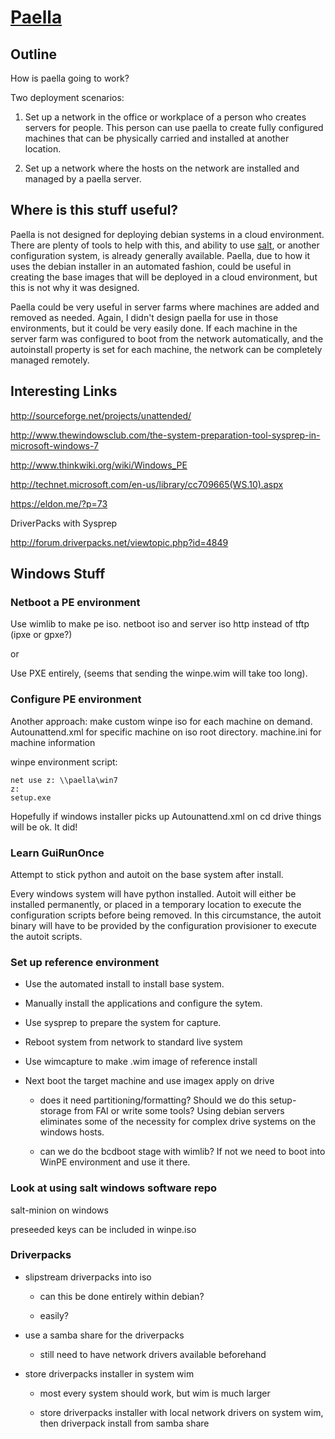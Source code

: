 # [Paella](#)

## Outline

How is paella going to work?

Two deployment scenarios:

1. Set up a network in the office or workplace of a person who creates servers 
   for people.  This person can use paella to create fully configured machines 
   that can be physically carried and installed at another location.

2. Set up a network where the hosts on the network are installed and managed 
   by a paella server.

## Where is this stuff useful?

Paella is not designed for deploying debian systems in a cloud environment.  
There are plenty of tools to help with this, and ability to use 
[salt](saltstack.org), or another configuration system, is already 
generally available.  Paella, due to how it uses the debian installer 
in an automated fashion, could be useful in creating the base images that 
will be deployed in a cloud environment, but this is not why it was 
designed.

Paella could be very useful in server farms where machines are added and 
removed as needed.  Again, I didn't design paella for use in those 
environments, but it could be very easily done.  If each machine in the 
server farm was configured to boot from the network automatically, and 
the autoinstall property is set for each machine, the network can be 
completely managed remotely.

## Interesting Links

http://sourceforge.net/projects/unattended/

http://www.thewindowsclub.com/the-system-preparation-tool-sysprep-in-microsoft-windows-7

http://www.thinkwiki.org/wiki/Windows_PE

http://technet.microsoft.com/en-us/library/cc709665(WS.10).aspx

https://eldon.me/?p=73


DriverPacks with Sysprep

http://forum.driverpacks.net/viewtopic.php?id=4849

## Windows Stuff

### Netboot a PE environment

Use wimlib to make pe iso.
netboot iso and server iso http instead of tftp (ipxe or gpxe?)

or

Use PXE entirely, (seems that sending the winpe.wim will 
take too long).

### Configure PE environment

Another approach:  make custom winpe iso for each machine on demand.
Autounattend.xml for specific machine on iso root directory.
machine.ini for machine information

winpe environment script:

```
net use z: \\paella\win7
z:
setup.exe
```

Hopefully if windows installer picks up Autounattend.xml on cd drive
things will be ok.  It did!

### Learn GuiRunOnce

Attempt to stick python and autoit on the base system after install.

Every windows system will have python installed.  Autoit will either 
be installed permanently, or placed in a temporary location to 
execute the configuration scripts before being removed.  In this 
circumstance, the autoit binary will have to be provided by the 
configuration provisioner to execute the autoit scripts.


### Set up reference environment

- Use the automated install to install base system.

- Manually install the applications and configure the sytem.

- Use sysprep to prepare the system for capture.

- Reboot system from network to standard live system

- Use wimcapture to make .wim image of reference install

- Next boot the target machine and use imagex apply on drive

	- does it need partitioning/formatting?  Should we do this 
	  setup-storage from FAI or write some tools?  Using debian
	  servers eliminates some of the necessity for complex drive
	  systems on the windows hosts.
	
	- can we do the bcdboot stage with wimlib?  If not we need to 
	  boot into WinPE environment and use it there.
	  
### Look at using salt windows software repo

salt-minion on windows

preseeded keys can be included in winpe.iso

### Driverpacks

- slipstream driverpacks into iso

	- can this be done entirely within debian?
	
	- easily?
	
- use a samba share for the driverpacks

	- still need to have network drivers available beforehand
	
- store driverpacks installer in system wim

	- most every system should work, but wim is much larger
	
	- store driverpacks installer with local network drivers on system
	  wim, then driverpack install from samba share
	  
	  
	
	
